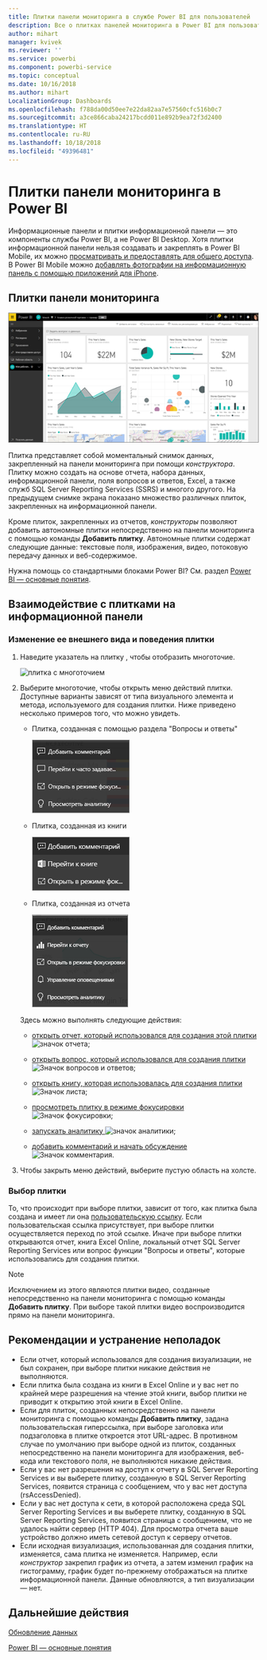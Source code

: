 ```yaml
---
title: Плитки панели мониторинга в службе Power BI для пользователей
description: Все о плитках панелей мониторинга в Power BI для пользователей. Это плитки, созданные в SQL Server Reporting Services (SSRS).
author: mihart
manager: kvivek
ms.reviewer: ''
ms.service: powerbi
ms.component: powerbi-service
ms.topic: conceptual
ms.date: 10/16/2018
ms.author: mihart
LocalizationGroup: Dashboards
ms.openlocfilehash: f788da00d50ee7e22da82aa7e57560cfc516b0c7
ms.sourcegitcommit: a3ce866caba24217bcdd011e892b9ea72f3d2400
ms.translationtype: HT
ms.contentlocale: ru-RU
ms.lasthandoff: 10/18/2018
ms.locfileid: "49396481"
---
```

# <a name="dashboard-tiles-in-power-bi"></a>Плитки панели мониторинга в Power BI
Информационные панели и плитки информационной панели — это компоненты службы Power BI, а не Power BI Desktop. Хотя плитки информационной панели нельзя создавать и закреплять в Power BI Mobile, их можно [просматривать и предоставлять для общего доступа](mobile/mobile-tiles-in-the-mobile-apps.md). В Power BI Mobile можно [добавлять фотографии на информационную панель с помощью приложений для iPhone](mobile/mobile-iphone-app-get-started.md).

## <a name="dashboard-tiles"></a>Плитки панели мониторинга
![Панель мониторинга Power BI](./media/end-user-tiles/power-bi-dashboard.png)

Плитка представляет собой моментальный снимок данных, закрепленный на панели мониторинга при помощи *конструктора*. Плитку можно создать на основе отчета, набора данных, информационной панели, поля вопросов и ответов, Excel, а также служб SQL Server Reporting Services (SSRS) и многого другого.  На предыдущем снимке экрана показано множество различных плиток, закрепленных на информационной панели.

Кроме плиток, закрепленных из отчетов, *конструкторы* позволяют добавить автономные плитки непосредственно на панели мониторинга с помощью команды **Добавить плитку**. Автономные плитки содержат следующие данные: текстовые поля, изображения, видео, потоковую передачу данных и веб-содержимое.

Нужна помощь со стандартными блоками Power BI?  См. раздел [Power BI — основные понятия](end-user-basic-concepts.md).


## <a name="interacting-with-tiles-on-a-dashboard"></a>Взаимодействие с плитками на информационной панели

### <a name="hover-over-a-tile-to-change-the-appearance-and-behavior"></a>Изменение ее внешнего вида и поведения плитки
1. Наведите указатель на плитку , чтобы отобразить многоточие.
   
    ![плитка с многоточием](./media/end-user-tiles/ellipses_new.png)
2. Выберите многоточие, чтобы открыть меню действий плитки. Доступные варианты зависят от типа визуального элемента и метода, используемого для создания плитки. Ниже приведено несколько примеров того, что можно увидеть.

    - Плитка, созданная с помощью раздела "Вопросы и ответы"
   
        ![значок многоточия](./media/end-user-tiles/power-bi-menu1.png)

    - Плитка, созданная из книги
   
        ![значок многоточия](./media/end-user-tiles/power-bi-menu2.png)

    - Плитка, созданная из отчета
   
        ![значок многоточия](./media/end-user-tiles/power-bi-menu3.png)
   
    Здесь можно выполнять следующие действия:
   
   * [открыть отчет, который использовался для создания этой плитки ](end-user-reports.md) ![значок отчета](./media/end-user-tiles/chart-icon.jpg);  
   
   * [открыть вопрос, который использовался для создания плитки ](end-user-reports.md) ![Значок вопросов и ответов](./media/end-user-tiles/qna-icon.png);  
   

   * [открыть книгу, которая использовалась для создания плитки ](end-user-reports.md) ![Значок листа](./media/end-user-tiles/power-bi-open-worksheet.png);  
    * [просмотреть плитку в режиме фокусировки ](end-user-focus.md) ![Значок фокусировки](./media/end-user-tiles/fullscreen-icon.jpg);  
     * [запускать аналитику ](end-user-insights.md) ![значок аналитики](./media/end-user-tiles/power-bi-insights.png);
    * [добавить комментарий и начать обсуждение](end-user-comment.md) ![Значок комментария](./media/end-user-tiles/comment-icons.png).

3. Чтобы закрыть меню действий, выберите пустую область на холсте.

### <a name="select-click-a-tile"></a>Выбор плитки
То, что происходит при выборе плитки, зависит от того, как плитка была создана и имеет ли она [пользовательскую ссылку](../service-dashboard-edit-tile.md). Если пользовательская ссылка присутствует, при выборе плитки осуществляется переход по этой ссылке. Иначе при выборе плитки открываются отчет, книга Excel Online, локальный отчет SQL Server Reporting Services или вопрос функции "Вопросы и ответы", которые использовались для создания плитки.

> [!NOTE]
> Исключением из этого являются плитки видео, созданные непосредственно на панели мониторинга с помощью команды **Добавить плитку**. При выборе такой плитки видео воспроизводится прямо на панели мониторинга.   
> 
> 

## <a name="considerations-and-troubleshooting"></a>Рекомендации и устранение неполадок
* Если отчет, который использовался для создания визуализации, не был сохранен, при выборе плитки никакие действия не выполняются.
* Если плитка была создана из книги в Excel Online и у вас нет по крайней мере разрешения на чтение этой книги, выбор плитки не приводит к открытию этой книги в Excel Online.
* Если для плиток, созданных непосредственно на панели мониторинга с помощью команды **Добавить плитку**, задана пользовательская гиперссылка, при выборе заголовка или подзаголовка в плитке откроется этот URL-адрес.  В противном случае по умолчанию при выборе одной из плиток, созданных непосредственно на панели мониторинга для изображения, веб-кода или текстового поля, не выполняются никакие действия.
* Если у вас нет разрешения на доступ к отчету в SQL Server Reporting Services и вы выберете плитку, созданную в SQL Server Reporting Services, появится страница с сообщением, что у вас нет доступа (rsAccessDenied).
* Если у вас нет доступа к сети, в которой расположена среда SQL Server Reporting Services и вы выберете плитку, созданную в SQL Server Reporting Services, появится страница с сообщением, что не удалось найти сервер (HTTP 404). Для просмотра отчета ваше устройство должно иметь сетевой доступ к серверу отчетов.
* Если исходная визуализация, использованная для создания плитки, изменяется, сама плитка не изменяется.  Например, если *конструктор* закрепил график из отчета, а затем изменил график на гистограмму, график будет по-прежнему отображаться на плитке информационной панели. Данные обновляются, а тип визуализации — нет.

## <a name="next-steps"></a>Дальнейшие действия
[Обновление данных](../refresh-data.md)

[Power BI — основные понятия](end-user-basic-concepts.md)
